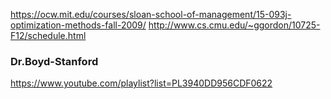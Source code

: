https://ocw.mit.edu/courses/sloan-school-of-management/15-093j-optimization-methods-fall-2009/
http://www.cs.cmu.edu/~ggordon/10725-F12/schedule.html
### Dr.Boyd-Stanford
https://www.youtube.com/playlist?list=PL3940DD956CDF0622
